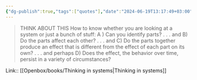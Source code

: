 ```yaml
---
{"dg-publish":true,"tags":["quotes"],"date":"2024-06-19T13:17:49+03:00","title":"how to identify system","modified_at":"2024-09-18T16:04:18+03:00","aliases":"how to identify system","dg-path":"/quotes/202406191317.md","permalink":"/quotes/202406191317/","dgPassFrontmatter":true}
---
```



> THINK ABOUT THIS
How to know whether you are looking at a system or just a bunch of stuff:
A ) Can you identify parts? . . . and
B) Do the parts affect each other? . . . and
C) Do the parts together produce an effect that is different from the effect of each part on its own? . . . and perhaps
D) Does the effect, the behavior over time, persist in a variety of circumstances?

Link:: [[Openbox/books/Thinking in systems|Thinking in systems]]
